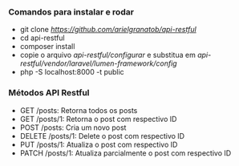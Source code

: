 ### Comandos para instalar e rodar

- git clone *https://github.com/arielgranatob/api-restful*
- cd api-restful
- composer install
- copie o arquivo *api-restful/configurar* e substitua em *api-restful/vendor/laravel/lumen-framework/config*
- php -S localhost:8000 -t public

### Métodos API Restful

- GET /posts: Retorna todos os posts
- GET /posts/1: Retorna o post com respectivo ID
- POST /posts: Cria um novo post
- DELETE /posts/1: Delete o post com respectivo ID
- PUT /posts/1: Atualiza o post com respectivo ID
- PATCH /posts/1: Atualiza parcialmente o post com respectivo ID